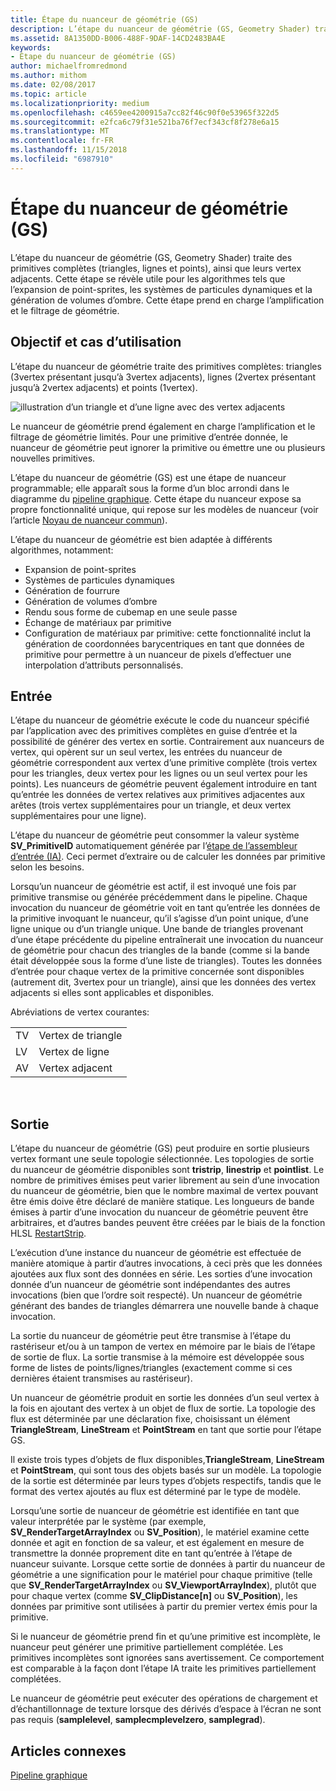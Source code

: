 ```yaml
---
title: Étape du nuanceur de géométrie (GS)
description: L’étape du nuanceur de géométrie (GS, Geometry Shader) traite des primitives complètes (triangles, lignes et points), ainsi que leurs vertex adjacents.
ms.assetid: 8A1350DD-B006-488F-9DAF-14CD2483BA4E
keywords:
- Étape du nuanceur de géométrie (GS)
author: michaelfromredmond
ms.author: mithom
ms.date: 02/08/2017
ms.topic: article
ms.localizationpriority: medium
ms.openlocfilehash: c4659ee4200915a7cc82f46c90f0e53965f322d5
ms.sourcegitcommit: e2fca6c79f31e521ba76f7ecf343cf8f278e6a15
ms.translationtype: MT
ms.contentlocale: fr-FR
ms.lasthandoff: 11/15/2018
ms.locfileid: "6987910"
---
```

# <a name="geometry-shader-gs-stage"></a>Étape du nuanceur de géométrie (GS)


L’étape du nuanceur de géométrie (GS, Geometry Shader) traite des primitives complètes (triangles, lignes et points), ainsi que leurs vertex adjacents. Cette étape se révèle utile pour les algorithmes tels que l’expansion de point-sprites, les systèmes de particules dynamiques et la génération de volumes d’ombre. Cette étape prend en charge l’amplification et le filtrage de géométrie.

## <a name="span-idpurposeandusesspanspan-idpurposeandusesspanspan-idpurposeandusesspanpurpose-and-uses"></a><span id="Purpose_and_uses"></span><span id="purpose_and_uses"></span><span id="PURPOSE_AND_USES"></span>Objectif et cas d’utilisation


L’étape du nuanceur de géométrie traite des primitives complètes: triangles (3vertex présentant jusqu’à 3vertex adjacents), lignes (2vertex présentant jusqu’à 2vertex adjacents) et points (1vertex).

![illustration d’un triangle et d’une ligne avec des vertex adjacents](images/d3d10-gs.png)

Le nuanceur de géométrie prend également en charge l’amplification et le filtrage de géométrie limités. Pour une primitive d’entrée donnée, le nuanceur de géométrie peut ignorer la primitive ou émettre une ou plusieurs nouvelles primitives.

L’étape du nuanceur de géométrie (GS) est une étape de nuanceur programmable; elle apparaît sous la forme d’un bloc arrondi dans le diagramme du [pipeline graphique](graphics-pipeline.md). Cette étape du nuanceur expose sa propre fonctionnalité unique, qui repose sur les modèles de nuanceur (voir l’article [Noyau de nuanceur commun](https://msdn.microsoft.com/library/windows/desktop/bb509580)).

L’étape du nuanceur de géométrie est bien adaptée à différents algorithmes, notamment:

-   Expansion de point-sprites
-   Systèmes de particules dynamiques
-   Génération de fourrure
-   Génération de volumes d’ombre
-   Rendu sous forme de cubemap en une seule passe
-   Échange de matériaux par primitive
-   Configuration de matériaux par primitive: cette fonctionnalité inclut la génération de coordonnées barycentriques en tant que données de primitive pour permettre à un nuanceur de pixels d’effectuer une interpolation d’attributs personnalisés.

## <a name="span-idinputspanspan-idinputspanspan-idinputspaninput"></a><span id="Input"></span><span id="input"></span><span id="INPUT"></span>Entrée


L’étape du nuanceur de géométrie exécute le code du nuanceur spécifié par l’application avec des primitives complètes en guise d’entrée et la possibilité de générer des vertex en sortie. Contrairement aux nuanceurs de vertex, qui opèrent sur un seul vertex, les entrées du nuanceur de géométrie correspondent aux vertex d’une primitive complète (trois vertex pour les triangles, deux vertex pour les lignes ou un seul vertex pour les points). Les nuanceurs de géométrie peuvent également introduire en tant qu’entrée les données de vertex relatives aux primitives adjacentes aux arêtes (trois vertex supplémentaires pour un triangle, et deux vertex supplémentaires pour une ligne).

L’étape du nuanceur de géométrie peut consommer la valeur système **SV\_PrimitiveID** automatiquement générée par l’[étape de l’assembleur d’entrée (IA)](input-assembler-stage--ia-.md). Ceci permet d’extraire ou de calculer les données par primitive selon les besoins.

Lorsqu’un nuanceur de géométrie est actif, il est invoqué une fois par primitive transmise ou générée précédemment dans le pipeline. Chaque invocation du nuanceur de géométrie voit en tant qu’entrée les données de la primitive invoquant le nuanceur, qu’il s’agisse d’un point unique, d’une ligne unique ou d’un triangle unique. Une bande de triangles provenant d’une étape précédente du pipeline entraînerait une invocation du nuanceur de géométrie pour chacun des triangles de la bande (comme si la bande était développée sous la forme d’une liste de triangles). Toutes les données d’entrée pour chaque vertex de la primitive concernée sont disponibles (autrement dit, 3vertex pour un triangle), ainsi que les données des vertex adjacents si elles sont applicables et disponibles.

Abréviations de vertex courantes:

|     |                 |
|-----|-----------------|
| TV  | Vertex de triangle |
| LV  | Vertex de ligne     |
| AV  | Vertex adjacent |

 

## <a name="span-idoutputspanspan-idoutputspanspan-idoutputspanoutput"></a><span id="Output"></span><span id="output"></span><span id="OUTPUT"></span>Sortie


L’étape du nuanceur de géométrie (GS) peut produire en sortie plusieurs vertex formant une seule topologie sélectionnée. Les topologies de sortie du nuanceur de géométrie disponibles sont **tristrip**, **linestrip** et **pointlist**. Le nombre de primitives émises peut varier librement au sein d’une invocation du nuanceur de géométrie, bien que le nombre maximal de vertex pouvant être émis doive être déclaré de manière statique. Les longueurs de bande émises à partir d’une invocation du nuanceur de géométrie peuvent être arbitraires, et d’autres bandes peuvent être créées par le biais de la fonction HLSL [RestartStrip](https://msdn.microsoft.com/library/windows/desktop/bb509660).

L’exécution d’une instance du nuanceur de géométrie est effectuée de manière atomique à partir d’autres invocations, à ceci près que les données ajoutées aux flux sont des données en série. Les sorties d’une invocation donnée d’un nuanceur de géométrie sont indépendantes des autres invocations (bien que l’ordre soit respecté). Un nuanceur de géométrie générant des bandes de triangles démarrera une nouvelle bande à chaque invocation.

La sortie du nuanceur de géométrie peut être transmise à l’étape du rastériseur et/ou à un tampon de vertex en mémoire par le biais de l’étape de sortie de flux. La sortie transmise à la mémoire est développée sous forme de listes de points/lignes/triangles (exactement comme si ces dernières étaient transmises au rastériseur).

Un nuanceur de géométrie produit en sortie les données d’un seul vertex à la fois en ajoutant des vertex à un objet de flux de sortie. La topologie des flux est déterminée par une déclaration fixe, choisissant un élément **TriangleStream**, **LineStream** et **PointStream** en tant que sortie pour l’étape GS.

Il existe trois types d’objets de flux disponibles,**TriangleStream**, **LineStream** et **PointStream**, qui sont tous des objets basés sur un modèle. La topologie de la sortie est déterminée par leurs types d’objets respectifs, tandis que le format des vertex ajoutés au flux est déterminé par le type de modèle.

Lorsqu’une sortie de nuanceur de géométrie est identifiée en tant que valeur interprétée par le système (par exemple, **SV\_RenderTargetArrayIndex** ou **SV\_Position**), le matériel examine cette donnée et agit en fonction de sa valeur, et est également en mesure de transmettre la donnée proprement dite en tant qu’entrée à l’étape de nuanceur suivante. Lorsque cette sortie de données à partir du nuanceur de géométrie a une signification pour le matériel pour chaque primitive (telle que **SV\_RenderTargetArrayIndex** ou **SV\_ViewportArrayIndex**), plutôt que pour chaque vertex (comme **SV\_ClipDistance\[n\]** ou **SV\_Position**), les données par primitive sont utilisées à partir du premier vertex émis pour la primitive.

Si le nuanceur de géométrie prend fin et qu’une primitive est incomplète, le nuanceur peut générer une primitive partiellement complétée. Les primitives incomplètes sont ignorées sans avertissement. Ce comportement est comparable à la façon dont l’étape IA traite les primitives partiellement complétées.

Le nuanceur de géométrie peut exécuter des opérations de chargement et d’échantillonnage de texture lorsque des dérivés d’espace à l’écran ne sont pas requis (**samplelevel**, **samplecmplevelzero**, **samplegrad**).

## <a name="span-idrelated-topicsspanrelated-topics"></a><span id="related-topics"></span>Articles connexes


[Pipeline graphique](graphics-pipeline.md)

 

 




